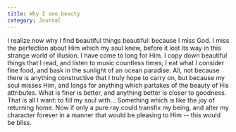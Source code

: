 ```yaml
---
title: Why I see beauty
category: Journal
---
```


I realize now why I find beautiful things beautiful: because I miss God.
I miss the perfection about Him which my soul knew, before it lost its
way in this strange world of illusion.  I have come to long for Him.  I
copy down beautiful things that I read, and listen to music countless
times; I eat what I consider fine food, and bask in the sunlight of an
ocean paradise.  All, not because there is anything constructive that I
truly hope to carry on, but because my soul misses Him, and longs for
anything which partakes of the beauty of His attributes.  What is finer
is better, and anything better is closer to goodness.  That is all I
want: to fill my soul with...  Something which is like the joy of
returning home.  Now if only a pure ray could transfix my being, and
alter my character forever in a manner that would be pleasing to Him --
this would be bliss.


